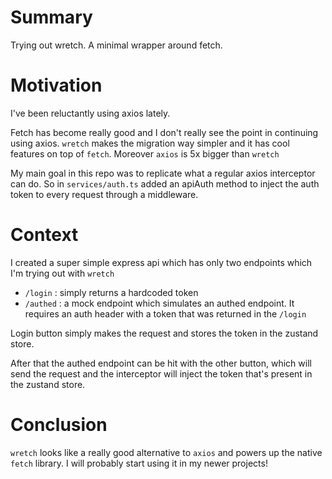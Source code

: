 # Summary

Trying out wretch. A minimal wrapper around fetch.

# Motivation

I've been reluctantly using axios lately.

Fetch has become really good and I don't really see the point in continuing using axios. `wretch` makes the migration way simpler and it has cool features on top of `fetch`. Moreover `axios` is 5x bigger than `wretch`

My main goal in this repo was to replicate what a regular axios interceptor can do. So in `services/auth.ts` added an apiAuth method to inject the auth token to every request through a middleware.

# Context

I created a super simple express api which has only two endpoints which I'm trying out with `wretch`

- `/login` : simply returns a hardcoded token
- `/authed` : a mock endpoint which simulates an authed endpoint. It requires an auth header with a token that was returned in the `/login`

Login button simply makes the request and stores the token in the zustand store.

After that the authed endpoint can be hit with the other button, which will send the request and the interceptor will inject the token that's present in the zustand store.

# Conclusion

`wretch` looks like a really good alternative to `axios` and powers up the native `fetch` library. I will probably start using it in my newer projects!
